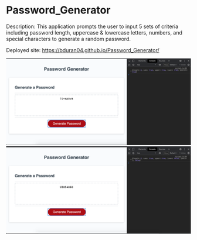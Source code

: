# Password_Generator
Description: This application prompts the user to input 5 sets of criteria including password length, uppercase & lowercase letters, numbers, and special characters to generate a random password. 

Deployed site: https://bduran04.github.io/Password_Generator/ 

![This is the first screenshot](/Assets/Screenshot1.png)
![This is the second screenshot](/Assets/Screenshot2.png)
